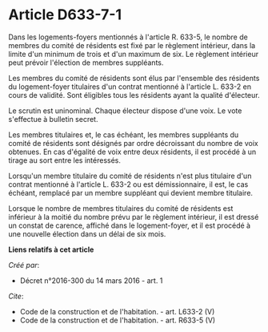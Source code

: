 # Article D633-7-1

Dans les logements-foyers mentionnés à l'article R. 633-5, le nombre de membres du comité de résidents est fixé par le
règlement intérieur, dans la limite d'un minimum de trois et d'un maximum de six. Le règlement intérieur peut prévoir
l'élection de membres suppléants. 

Les membres du comité de résidents sont élus par l'ensemble des résidents du logement-foyer titulaires d'un contrat mentionné
à l'article L. 633-2 en cours de validité. Sont éligibles tous les résidents ayant la qualité d'électeur. 

Le scrutin est uninominal. Chaque électeur dispose d'une voix. Le vote s'effectue à bulletin secret. 

Les membres titulaires et, le cas échéant, les membres suppléants du comité de résidents sont désignés par ordre décroissant
du nombre de voix obtenues. En cas d'égalité de voix entre deux résidents, il est procédé à un tirage au sort entre les
intéressés. 

Lorsqu'un membre titulaire du comité de résidents n'est plus titulaire d'un contrat mentionné à l'article L. 633-2 ou est
démissionnaire, il est, le cas échéant, remplacé par un membre suppléant qui devient membre titulaire. 

Lorsque le nombre de membres titulaires du comité de résidents est inférieur à la moitié du nombre prévu par le règlement
intérieur, il est dressé un constat de carence, affiché dans le logement-foyer, et il est procédé à une nouvelle élection
dans un délai de six mois.

**Liens relatifs à cet article**

_Créé par_:

  - Décret n°2016-300 du 14 mars 2016 - art. 1

_Cite_:

  - Code de la construction et de l'habitation. - art. L633-2 (V)
  - Code de la construction et de l'habitation. - art. R633-5 (V)

